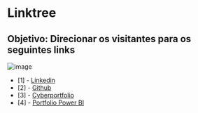 # Linktree 
## Objetivo: Direcionar os visitantes para os seguintes links

![image](https://user-images.githubusercontent.com/84423047/215656177-12755b70-07c9-4abf-b6dd-7a3d1f3f1527.png)


- [1] - <a href="https://www.linkedin.com/in/jonathanbaer/">Linkedin</a>
- [2] - <a href="https://github.com/BaerSenac">Github</a>
- [3] - <a href="https://baersenac.github.io/Portfolio/">Cyberportfolio</a>
- [4] - <a href="https://beryl-metatarsal-cd4.notion.site/Jonathan-Baer-Business-Intelligence-d6550fdd32334e31850d7702f005c3c0">Portfolio Power BI</a>
